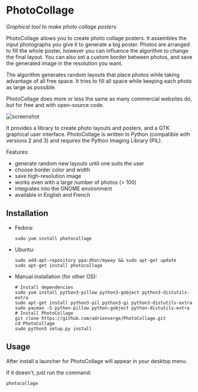 PhotoCollage
============

*Graphical tool to make photo collage posters*

PhotoCollage allows you to create photo collage posters. It assembles the
input photographs you give it to generate a big poster. Photos are arranged
to fill the whole poster, however you can influence the algorithm to change the
final layout. You can also set a custom border between photos, and save the
generated image in the resolution you want.

The algorithm generates random layouts that place photos while taking advantage
of all free space. It tries to fill all space while keeping each photo as
large as possible.

PhotoCollage does more or less the same as many commercial websites do, but
for free and with open-source code.

![screenshot](https://github.com/adrienverge/PhotoCollage/raw/v1.2.0/screenshots/photocollage-1.2-preview.png)

It provides a library to create photo layouts and posters, and a GTK graphical
user interface. PhotoCollage is written in Python (compatible with versions 2
and 3) and requires the Python Imaging Library (PIL).

Features:
* generate random new layouts until one suits the user
* choose border color and width
* save high-resolution image
* works even with a large number of photos (> 100)
* integrates into the GNOME environment
* available in English and French

Installation
------------

* Fedora:
  ```
  sudo yum install photocollage
  ```

* Ubuntu:
  ```
  sudo add-apt-repository ppa:dhor/myway && sudo apt-get update
  sudo apt-get install photocollage
  ```

* Manual installation (for other OS):
  ```
  # Install dependencies
  sudo yum install python3-pillow python3-gobject python3-distutils-extra
  sudo apt-get install python3-pil python3-gi python3-distutils-extra
  sudo pacman -S python-pillow python-gobject python-distutils-extra
  # Install PhotoCollage
  git clone https://github.com/adrienverge/PhotoCollage.git
  cd PhotoCollage
  sudo python3 setup.py install
  ```

Usage
-----

After install a launcher for PhotoCollage will appear in your desktop menu.

If it doesn't, just run the command:
```
photocollage
```
